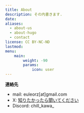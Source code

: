 ```yaml
---
title: About
description: その内書きます.
date: 
aliases:
  - about-us
  - about-hugo
  - contact
license: CC BY-NC-ND
lastmod: 
menu:
    main: 
        weight: -90
        params:
            icon: user
---
```



**連絡先**
- mail: euleorz[at]gmail.com
- X: [知りたかったら聞いてください]()
- Discord: chill_kawa_
<!-- 
- Instagram: [現在運用していません]()
-->